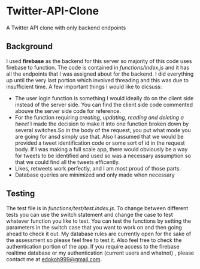 # Twitter-API-Clone
A Twitter API clone with only backend endpoints

## Background
I used **firebase** as the backend for this server so majority of this code uses firebase to function. The code is contained in _functions/index.js_ and it has all the endpoints that I was assigned about for the backend. I did everything up until the very last portion which involved threading and this was due to insufficient time. A few important things I would like to dicsuss:
- The user login function is something I would ideally do on the client side instead of the server side. You can find the client side code commented abouve the server side code for reference. 
- For the function requiring *creating, updating, reading and deleting a tweet* I made the decision to make it into one function broken down by several switches.So in the body of the request, you put what mode you are going for ansd simply use that. Also I assumed that we would be provided a tweet identification code or some sort of id in the request body. If I was making a full scale app, there would obviously be a way for tweets to be identified and used so was a necessary assumption so that we could find all the tweets efficently.
- Likes, retweets work perfectly, and I am most proud of those parts. 
- Database queries are minimized and only made when necessary

## Testing
The test file is in _functions/test/test.index.js_. To change between different tests you can use the switch statement and change the case to test whatever function you like to test.  You can test the functions by setting the parameters in the switch case that you want to work on and then going ahead to check it out. My database rules are currently open for the sake of the assessment so please feel free to test it. Also feel free to check the authentication portion of the app. If you require access to the firebase realtime database or my authentication (current users and whatnot) , please contact me at edokoh999@gmail.com.
